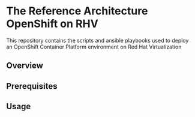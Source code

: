 # The Reference Architecture OpenShift on RHV
This repository contains the scripts and ansible playbooks used to deploy 
an OpenShift Container Platform environment on Red Hat Virtualization

## Overview

## Prerequisites

## Usage

